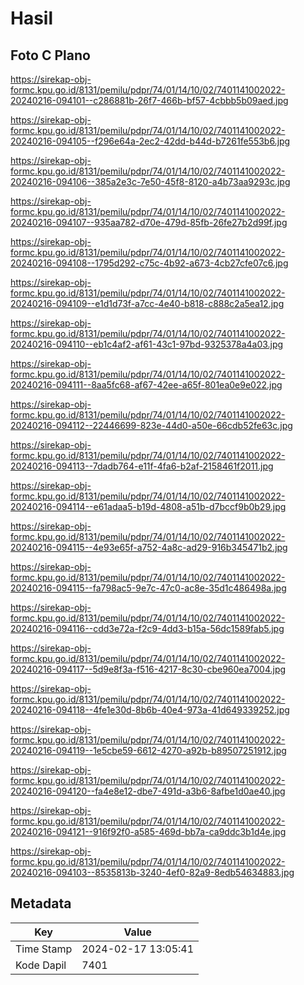 # Hasil

## Foto C Plano

https://sirekap-obj-formc.kpu.go.id/8131/pemilu/pdpr/74/01/14/10/02/7401141002022-20240216-094101--c286881b-26f7-466b-bf57-4cbbb5b09aed.jpg

https://sirekap-obj-formc.kpu.go.id/8131/pemilu/pdpr/74/01/14/10/02/7401141002022-20240216-094105--f296e64a-2ec2-42dd-b44d-b7261fe553b6.jpg

https://sirekap-obj-formc.kpu.go.id/8131/pemilu/pdpr/74/01/14/10/02/7401141002022-20240216-094106--385a2e3c-7e50-45f8-8120-a4b73aa9293c.jpg

https://sirekap-obj-formc.kpu.go.id/8131/pemilu/pdpr/74/01/14/10/02/7401141002022-20240216-094107--935aa782-d70e-479d-85fb-26fe27b2d99f.jpg

https://sirekap-obj-formc.kpu.go.id/8131/pemilu/pdpr/74/01/14/10/02/7401141002022-20240216-094108--1795d292-c75c-4b92-a673-4cb27cfe07c6.jpg

https://sirekap-obj-formc.kpu.go.id/8131/pemilu/pdpr/74/01/14/10/02/7401141002022-20240216-094109--e1d1d73f-a7cc-4e40-b818-c888c2a5ea12.jpg

https://sirekap-obj-formc.kpu.go.id/8131/pemilu/pdpr/74/01/14/10/02/7401141002022-20240216-094110--eb1c4af2-af61-43c1-97bd-9325378a4a03.jpg

https://sirekap-obj-formc.kpu.go.id/8131/pemilu/pdpr/74/01/14/10/02/7401141002022-20240216-094111--8aa5fc68-af67-42ee-a65f-801ea0e9e022.jpg

https://sirekap-obj-formc.kpu.go.id/8131/pemilu/pdpr/74/01/14/10/02/7401141002022-20240216-094112--22446699-823e-44d0-a50e-66cdb52fe63c.jpg

https://sirekap-obj-formc.kpu.go.id/8131/pemilu/pdpr/74/01/14/10/02/7401141002022-20240216-094113--7dadb764-e11f-4fa6-b2af-2158461f2011.jpg

https://sirekap-obj-formc.kpu.go.id/8131/pemilu/pdpr/74/01/14/10/02/7401141002022-20240216-094114--e61adaa5-b19d-4808-a51b-d7bccf9b0b29.jpg

https://sirekap-obj-formc.kpu.go.id/8131/pemilu/pdpr/74/01/14/10/02/7401141002022-20240216-094115--4e93e65f-a752-4a8c-ad29-916b345471b2.jpg

https://sirekap-obj-formc.kpu.go.id/8131/pemilu/pdpr/74/01/14/10/02/7401141002022-20240216-094115--fa798ac5-9e7c-47c0-ac8e-35d1c486498a.jpg

https://sirekap-obj-formc.kpu.go.id/8131/pemilu/pdpr/74/01/14/10/02/7401141002022-20240216-094116--cdd3e72a-f2c9-4dd3-b15a-56dc1589fab5.jpg

https://sirekap-obj-formc.kpu.go.id/8131/pemilu/pdpr/74/01/14/10/02/7401141002022-20240216-094117--5d9e8f3a-f516-4217-8c30-cbe960ea7004.jpg

https://sirekap-obj-formc.kpu.go.id/8131/pemilu/pdpr/74/01/14/10/02/7401141002022-20240216-094118--4fe1e30d-8b6b-40e4-973a-41d649339252.jpg

https://sirekap-obj-formc.kpu.go.id/8131/pemilu/pdpr/74/01/14/10/02/7401141002022-20240216-094119--1e5cbe59-6612-4270-a92b-b89507251912.jpg

https://sirekap-obj-formc.kpu.go.id/8131/pemilu/pdpr/74/01/14/10/02/7401141002022-20240216-094120--fa4e8e12-dbe7-491d-a3b6-8afbe1d0ae40.jpg

https://sirekap-obj-formc.kpu.go.id/8131/pemilu/pdpr/74/01/14/10/02/7401141002022-20240216-094121--916f92f0-a585-469d-bb7a-ca9ddc3b1d4e.jpg

https://sirekap-obj-formc.kpu.go.id/8131/pemilu/pdpr/74/01/14/10/02/7401141002022-20240216-094103--8535813b-3240-4ef0-82a9-8edb54634883.jpg


## Metadata

| Key        | Value               |
| ---------- | ------------------- |
| Time Stamp | 2024-02-17 13:05:41 |
| Kode Dapil | 7401                |



